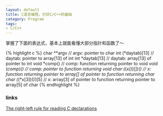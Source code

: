 ```yaml
---
layout: default
title: C语言编程，打好C/C++的基础
category: Program
tags: 
- C/C++
---
```


掌握了下面的表达式，基本上就能看懂大部分指针和函数了～

{% highlight c %}
char **argv
// argv: pointer to char
int (*daytab)[13]
// daytab: pointer to array[13] of int
int *daytab[13]
// daytab: array[13] of pointer to int
void *comp()
// comp: function returning pointer to void
void (*comp)()
// comp: pointer to function returning void
char (*(*x())[])()
// x: function returning pointer to array[] of pointer to function returning char
char (*(*x[3])())[5]
// x: array[3] of pointer to function returning pointer to array[5] of char
{% endhighlight %}

### links
[The right-left rule for reading C declarations](http://ieng9.ucsd.edu/~cs30x/rt_lt.rule.html)
